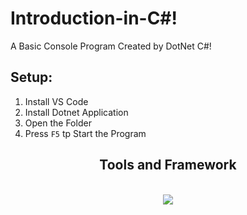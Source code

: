 # Introduction-in-C#!
A Basic  Console Program Created by DotNet C#!

##  Setup:
1. Install VS Code <br>
2. Install Dotnet Application <br>
3. Open the Folder <br>
4. Press <code>F5</code> tp Start the Program



<h2 align="center">Tools and Framework</h2>
<br/>
<div align="center">
    <img src="https://skillicons.dev/icons?i=cs,dotnet" />
</div>